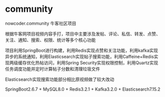 # community
nowcoder.community
牛客社区项目

根据牛客网项目视频内容手打，项目中主要涉及发帖、评论、私信、转发、点赞、关注、通知、搜索、权限、统计等多个核心功能

项目利用SpringBoot进行构建，利用Redis实现点赞和关注功能，利用kafka实现异步的系统通知，利用Elasticsearch实现帖子搜索功能，利用Caffeine+Redis实现两级缓存优化热帖访问，利用Spring Security实现权限控制，利用Quartz实现任务调度功能并定时计算帖子分数和清理垃圾文件

Elasticsearch实现搜索功能部分相比原视频做了较大改动

SpringBoot2.6.7 + MySQL8.0 + Redis3.2.1 + Kafka3.2.0 + Elasticsearch7.15.2
